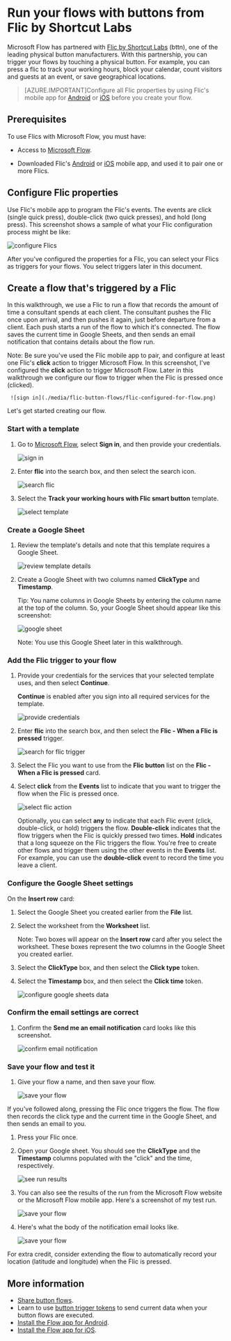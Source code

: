 <properties
    pageTitle="Start button flows with physical buttons from Flic by Shortcut Labs.| Microsoft Flow"
    description="Easily start button flows with physical buttons from Flic by Shortcut Labs."
    services=""
    suite="flow"
    documentationCenter="na"
    authors="msftman"
    manager="anneta"
    editor=""
    tags=""/>

<tags
   ms.service="flow"
   ms.devlang="na"
   ms.topic="article"
   ms.tgt_pltfrm="na"
   ms.workload="na"
   ms.date="04/30/2017"
   ms.author="deonhe"/>

# Run your flows with buttons from Flic by Shortcut Labs

Microsoft Flow has partnered with [Flic by Shortcut Labs](https://flic.io/) (bttn), one of the leading physical button manufacturers. With this partnership, you can trigger your flows by touching a physical button. For example, you can press a flic to track your working hours, block your calendar, count visitors and guests at an event, or save geographical locations.

>[AZURE.IMPORTANT]Configure all Flic properties by using Flic's mobile app for [Android](https://play.google.com/store/apps/details?id=io.flic.app) or [iOS](https://itunes.apple.com/us/app/flic-app/id977593793?ls=1&mt=8) before you create your flow.

## Prerequisites

To use Flics with Microsoft Flow, you must have:

- Access to [Microsoft Flow](https://flow.microsoft.com).

- Downloaded Flic's [Android](https://play.google.com/store/apps/details?id=io.flic.app) or [iOS](https://itunes.apple.com/us/app/flic-app/id977593793?ls=1&mt=8) mobile app, and used it to pair one or more Flics.

## Configure Flic properties

Use Flic's mobile app to program the Flic's events. The events are click (single quick press), double-click (two quick presses), and hold (long press). This screenshot shows a sample of what your Flic configuration process might be like:

![configure Flics](./media/flic-button-flows/configure-flic-actions.png)

After you've configured the properties for a Flic, you can select your Flics as triggers for your flows. You select triggers later in this document.

## Create a flow that's triggered by a Flic

In this walkthrough, we use a Flic to run a flow that records the amount of time a consultant spends at each client. The consultant pushes the Flic once upon arrival, and then pushes it again, just before departure from a client. Each push starts a run of the flow to which it's connected. The flow saves the current time in Google Sheets, and then sends an email notification that contains details about the flow run.

Note: Be sure you've used the Flic mobile app to pair, and configure at least one Flic's **click** action to trigger Microsoft Flow. In this screenshot, I've configured the **click** action to trigger Microsoft Flow. Later in this walkthrough we configure our flow to trigger when the Flic is pressed once (clicked).

     ![sign in](./media/flic-button-flows/flic-configured-for-flow.png)

Let's get started creating our flow.

### Start with a template

1. Go to [Microsoft Flow](https://flow.microsoft.com), select **Sign in**, and then provide your credentials.

     ![sign in](./media/flic-button-flows/sign-into-flow.png)

1. Enter **flic** into the search box, and then select the search icon.

     ![search flic](./media/flic-button-flows/search-flic.png)

1. Select the **Track your working hours with Flic smart button** template.

     ![select template](./media/flic-button-flows/flic-templates.png)

### Create a Google Sheet

1. Review the template's details and note that this template requires a Google Sheet.

   ![review template details](./media/flic-button-flows/flic-template-details.png)

1. Create a Google Sheet with two columns named **ClickType** and **Timestamp**.

      Tip: You name columns in Google Sheets by entering the column name at the top of the column. So, your Google Sheet should appear like this screenshot:

   ![google sheet](./media/flic-button-flows/flic-google-sheet.png)

   Note: You use this Google Sheet later in this walkthrough.

### Add the Flic trigger to your flow

1. Provide your credentials for the services that your selected template uses, and then select **Continue**.

     **Continue** is enabled after you sign into all required services for the template.

     ![provide credentials](./media/flic-button-flows/flic-template-services-sign-in.png)

1. Enter **flic** into the search box, and then select the **Flic - When a Flic is pressed** trigger.

     ![search for flic trigger](./media/flic-button-flows/flic-search-trigger.png)

1. Select the Flic you want to use from the **Flic button** list on the **Flic - When a Flic is pressed** card.

1. Select **click** from the **Events** list to indicate that you want to trigger the flow  when the Flic is pressed once.

     ![select flic action](./media/flic-button-flows/select-flic.png)

   Optionally, you can select **any** to indicate that each Flic event (click, double-click, or hold) triggers the flow. **Double-click** indicates that the flow triggers when the Flic is quickly pressed two times. **Hold** indicates that a long squeeze on the Flic triggers the flow. You're free to create other flows and trigger them using the other events in the **Events** list. For example, you can use the **double-click** event to record the time you leave a client.

### Configure the Google Sheet settings

   On the **Insert row** card:

1. Select the Google Sheet you created earlier from the **File** list.

1. Select the worksheet from the **Worksheet** list.

   Note: Two boxes will appear on the **Insert row** card after you select the worksheet. These boxes represent the two columns in the Google Sheet you created earlier.

1. Select the **ClickType** box, and then select the **Click type** token.

1. Select the **Timestamp** box, and then select the **Click time** token.

     ![configure google sheets data](./media/flic-button-flows/flick-insert-row-card.png)

### Confirm the email settings are correct

1. Confirm the **Send me an email notification** card looks like this screenshot.

     ![confirm email notification](./media/flic-button-flows/email-settings.png)

### Save your flow and test it

1. Give your flow a name, and then save your flow.

     ![save your flow](./media/flic-button-flows/save.png)

If you've followed along, pressing the Flic once triggers the flow. The flow then records the click type and the current time in the Google Sheet, and then sends an email to you.

1. Press your Flic once.

1. Open your Google sheet. You should see the **ClickType** and the **Timestamp** columns populated with the "click" and the time, respectively.

     ![see run results](./media/flic-button-flows/flic-google-sheet-after-run.png)

1. You can also see the results of the run from the Microsoft Flow website or the Microsoft Flow mobile app. Here's a screenshot of my test run.

     ![save your flow](./media/flic-button-flows/flic-test-run-results-portal.png)

1. Here's what the body of the notification email looks like.

     ![save your flow](./media/flic-button-flows/flic-email-body.png)

For extra credit, consider extending the flow to automatically record your location (latitude and longitude) when the Flic is pressed.

## More information

- [Share button flows](./share-buttons.md).
- Learn to use [button trigger tokens](./introduction-to-button-trigger-tokens.md) to send current data when your button flows are executed.
- [Install the Flow app for Android](https://play.google.com/store/apps/details?id=com.microsoft.flow).
- [Install the Flow app for iOS](https://appsto.re/us/5M0qbb.i).
